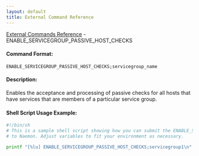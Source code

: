 ```yaml
---
layout: default
title: External Command Reference
---
```


<!--
************************************************
* AUTO GENERATED PAGE - USE ./update SCRIPT
************************************************
-->

<span class="glyphicon glyphicon-arrow-up"></span><a href="index.html"> External Commands Reference</a> - ENABLE_SERVICEGROUP_PASSIVE_HOST_CHECKS<br>

#### Command Format:

`ENABLE_SERVICEGROUP_PASSIVE_HOST_CHECKS;servicegroup_name`

#### Description:

Enables the acceptance and processing of passive checks for all hosts that have services that are members of a particular service group.

#### Shell Script Usage Example:

```sh
#!/bin/sh
# This is a sample shell script showing how you can submit the ENABLE_SERVICEGROUP_PASSIVE_HOST_CHECKS command
# to Naemon. Adjust variables to fit your environment as necessary.

printf "[%lu] ENABLE_SERVICEGROUP_PASSIVE_HOST_CHECKS;servicegroup1\n" `date +%s` > /var/lib/naemon/naemon.cmd
```
